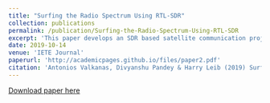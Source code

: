```yaml
---
title: "Surfing the Radio Spectrum Using RTL-SDR"
collection: publications
permalink: /publication/Surfing-the-Radio-Spectrum-Using-RTL-SDR
excerpt: 'This paper develops an SDR based satellite communication project for undergraduate EE students taking an Intro to Communication class.'
date: 2019-10-14
venue: 'IETE Journal'
paperurl: 'http://academicpages.github.io/files/paper2.pdf'
citation: 'Antonios Valkanas, Divyanshu Pandey & Harry Leib (2019) Surfing the Radio Spectrum Using RTL-SDR, IETE Journal of Education, 60:2, 65-73, DOI: 10.1080/09747338.2019.1673839'
---
```


[Download paper here](https://www.tandfonline.com/doi/abs/10.1080/09747338.2019.1673839)
